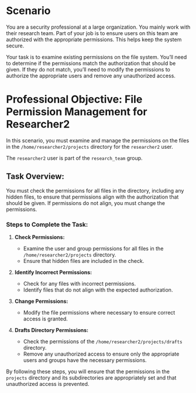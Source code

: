 <h1>Scenario</h1>

You are a security professional at a large organization. You mainly work with their research team. Part of your job is to ensure users on this team are authorized with the appropriate permissions. This helps keep the system secure. 

Your task is to examine existing permissions on the file system. You’ll need to determine if the permissions match the authorization that should be given. If they do not match, you’ll need to modify the permissions to authorize the appropriate users and remove any unauthorized access.

 # Professional Objective: File Permission Management for Researcher2

In this scenario, you must examine and manage the permissions on the files in the `/home/researcher2/projects` directory for the `researcher2` user.

The `researcher2` user is part of the `research_team` group.

## Task Overview:
You must check the permissions for all files in the directory, including any hidden files, to ensure that permissions align with the authorization that should be given. If permissions do not align, you must change the permissions.

### Steps to Complete the Task:

1. **Check Permissions:**
   - Examine the user and group permissions for all files in the `/home/researcher2/projects` directory.
   - Ensure that hidden files are included in the check.

2. **Identify Incorrect Permissions:**
   - Check for any files with incorrect permissions.
   - Identify files that do not align with the expected authorization.

3. **Change Permissions:**
   - Modify the file permissions where necessary to ensure correct access is granted.

4. **Drafts Directory Permissions:**
   - Check the permissions of the `/home/researcher2/projects/drafts` directory.
   - Remove any unauthorized access to ensure only the appropriate users and groups have the necessary permissions.

By following these steps, you will ensure that the permissions in the `projects` directory and its subdirectories are appropriately set and that unauthorized access is prevented.

